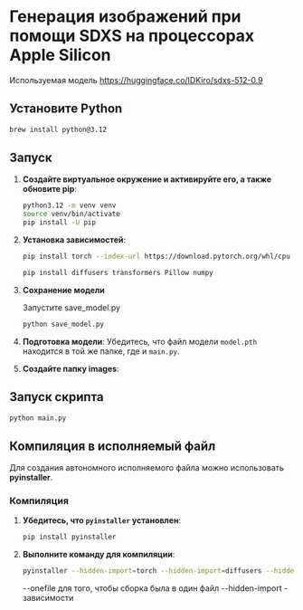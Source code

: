 # Генерация изображений при помощи SDXS на процессорах Apple Silicon

Используемая модель https://huggingface.co/IDKiro/sdxs-512-0.9

## Установите Python
```bash
brew install python@3.12
```

## Запуск

1. **Создайте виртуальное окружение и активируйте его, а также обновите pip**:

    ```bash
    python3.12 -m venv venv
    source venv/bin/activate
    pip install -U pip
    ```

2. **Установка зависимостей**:

    ```bash
    pip install torch --index-url https://download.pytorch.org/whl/cpu
    ```

    ```bash
    pip install diffusers transformers Pillow numpy
    ```

3. **Сохранение модели**

    Запустите save_model.py

    ```bash
    python save_model.py
    ```

4. **Подготовка модели**:
    Убедитесь, что файл модели `model.pth` находится в той же папке, где и `main.py`.

5. **Cоздайте папку images**:


## Запуск скрипта


```bash
python main.py
```

## Компиляция в исполняемый файл

Для создания автономного исполняемого файла можно использовать **pyinstaller**. 

### Компиляция

1. **Убедитесь, что `pyinstaller` установлен**:
    ```bash
    pip install pyinstaller
    ```

2. **Выполните команду для компиляции**:

    ```bash
    pyinstaller --hidden-import=torch --hidden-import=diffusers --hidden-import=transformers --hidden-import=huggingface_hub --hidden-import=tokenizers --hidden-import=networkx --hidden-import=safetensors --hidden-import=regex --hidden-import=numpy --hidden-import=numpy.core.multiarray --hidden-import=numpy.core._dtype --hidden-import=requests --onefile main.py
    ```

    --onefile для того, чтобы сборка была в один файл
    --hidden-import - зависимости